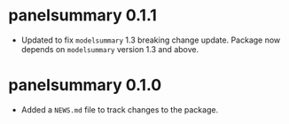 # panelsummary 0.1.1

* Updated to fix `modelsummary` 1.3 breaking change update. Package now depends on `modelsummary` version 1.3 and above.


# panelsummary 0.1.0

* Added a `NEWS.md` file to track changes to the package.



